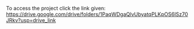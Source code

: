 To access the project click the link given: <https://drive.google.com/drive/folders/1PaqWDgaQlvUbyatqPLKpOS6lSz70JRkv?usp=drive_link>
